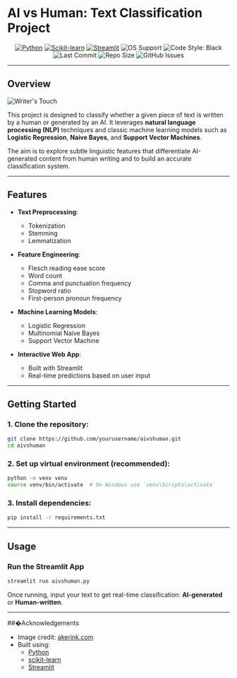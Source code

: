# AI vs Human: Text Classification Project


<p align="center">
  <a href="https://www.python.org/"><img src="https://img.shields.io/badge/Python-3.8%2B-blue.svg" alt="Python"></a>
  <a href="https://scikit-learn.org/"><img src="https://img.shields.io/badge/Machine%20Learning-scikit--learn-orange.svg" alt="Scikit-learn"></a>
  <a href="https://streamlit.io/"><img src="https://img.shields.io/badge/Streamlit-Framework-FF4B4B.svg?logo=streamlit&logoColor=white" alt="Streamlit"></a>
  <img src="https://img.shields.io/badge/OS-Mac%20%7C%20Linux%20%7C%20Windows-lightgrey" alt="OS Support">
  <img src="https://img.shields.io/badge/code%20style-black-000000.svg" alt="Code Style: Black">
  <img src="https://img.shields.io/github/last-commit/vritika19/AI-vs-HUMAN" alt="Last Commit">
  <img src="https://img.shields.io/github/repo-size/vritika19/AI-vs-HUMAN" alt="Repo Size">
  <img src="https://img.shields.io/github/issues/vritika19/AI-vs-HUMAN" alt="GitHub Issues">
</p>

---

## Overview

![Writer's Touch](https://akerink.com/wp-content/uploads/2022/11/writers-touch-jpg.webp)


This project is designed to classify whether a given piece of text is written by a human or generated by an AI. It leverages **natural language processing (NLP)** techniques and classic machine learning models such as **Logistic Regression**, **Naive Bayes**, and **Support Vector Machines**.

The aim is to explore subtle linguistic features that differentiate AI-generated content from human writing and to build an accurate classification system.

---

## Features

- **Text Preprocessing**:
  - Tokenization  
  - Stemming  
  - Lemmatization  

- **Feature Engineering**:
  - Flesch reading ease score  
  - Word count  
  - Comma and punctuation frequency  
  - Stopword ratio  
  - First-person pronoun frequency  

- **Machine Learning Models**:
  - Logistic Regression  
  - Multinomial Naive Bayes  
  - Support Vector Machine  

- **Interactive Web App**:
  - Built with Streamlit  
  - Real-time predictions based on user input  

---

## Getting Started

### 1. Clone the repository:
```bash
git clone https://github.com/yourusername/aivshuman.git
cd aivshuman
```

### 2. Set up virtual environment (recommended):
```bash
python -m venv venv
source venv/bin/activate  # On Windows use `venv\Scripts\activate`
```

### 3. Install dependencies:
```bash
pip install -r requirements.txt
```

---

## Usage

### Run the Streamlit App
```bash
streamlit run aivshuman.py
```

Once running, input your text to get real-time classification: **AI-generated** or **Human-written**.

---

##�Acknowledgements

- Image credit: [akerink.com](https://akerink.com)
- Built using:
  - [Python](https://www.python.org/)
  - [scikit-learn](https://scikit-learn.org/)
  - [Streamlit](https://streamlit.io/)
